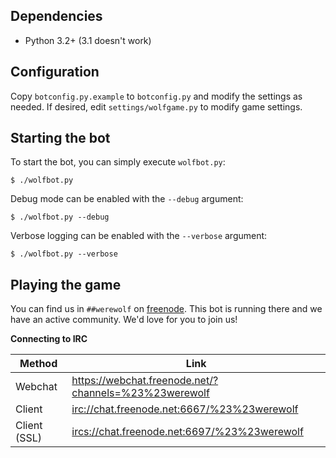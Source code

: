 Dependencies
------------

- Python 3.2+ (3.1 doesn't work)

Configuration
-------------

Copy `botconfig.py.example` to `botconfig.py` and modify the
settings as needed. If desired, edit `settings/wolfgame.py` to modify
game settings.

Starting the bot
----------------

To start the bot, you can simply execute `wolfbot.py`:

    $ ./wolfbot.py

Debug mode can be enabled with the `--debug` argument:

    $ ./wolfbot.py --debug

Verbose logging can be enabled with the `--verbose` argument:

    $ ./wolfbot.py --verbose

Playing the game
----------------

You can find us in ``##werewolf`` on [freenode](https://freenode.net). This bot is running
there and we have an active community. We'd love for you to join us!

**Connecting to IRC**

| Method       | Link                                                  |
| ------------ | ----------------------------------------------------- |
| Webchat      | https://webchat.freenode.net/?channels=%23%23werewolf |
| Client       | <irc://chat.freenode.net:6667/%23%23werewolf>         |
| Client (SSL) | <ircs://chat.freenode.net:6697/%23%23werewolf>        |
